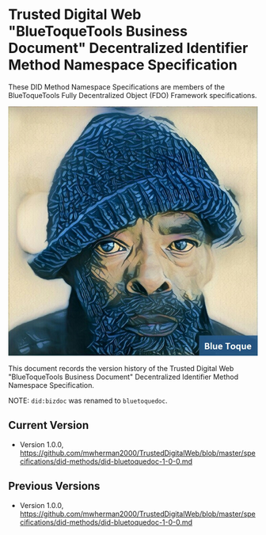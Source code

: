 # Trusted Digital Web "BlueToqueTools Business Document" Decentralized Identifier Method Namespace Specification

These DID Method Namespace Specifications are members of the BlueToqueTools Fully Decentralized Object (FDO) Framework specifications.

![Blue Toque](images/bluetoquelogo2.jpg)

This document records the version history of the Trusted Digital Web "BlueToqueTools Business Document" Decentralized Identifier Method Namespace Specification.

NOTE: `did:bizdoc` was renamed to `bluetoquedoc`.

## Current Version

- Version 1.0.0, https://github.com/mwherman2000/TrustedDigitalWeb/blob/master/specifications/did-methods/did-bluetoquedoc-1-0-0.md

## Previous Versions

- Version 1.0.0, https://github.com/mwherman2000/TrustedDigitalWeb/blob/master/specifications/did-methods/did-bluetoquedoc-1-0-0.md

